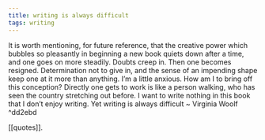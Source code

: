 ```yaml
---
title: writing is always difficult
tags: writing
---
```


It is worth mentioning, for future reference, that the creative power which bubbles so pleasantly in beginning a new book quiets down after a time, and one goes on more steadily. Doubts creep in. Then one becomes resigned. Determination not to give in, and the sense of an impending shape keep one at it more than anything. I’m a little anxious. How am I to bring off this conception? Directly one gets to work is like a person walking, who has seen the country stretching out before. I want to write nothing in this book that I don’t enjoy writing. Yet writing is always difficult ~ Virginia Woolf ^dd2ebd

[[quotes]].